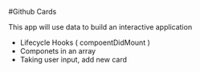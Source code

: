 #Github Cards

This app will use data to build an interactive application

* Lifecycle Hooks ( compoentDidMount )
* Componets in an array
* Taking user input, add new card

